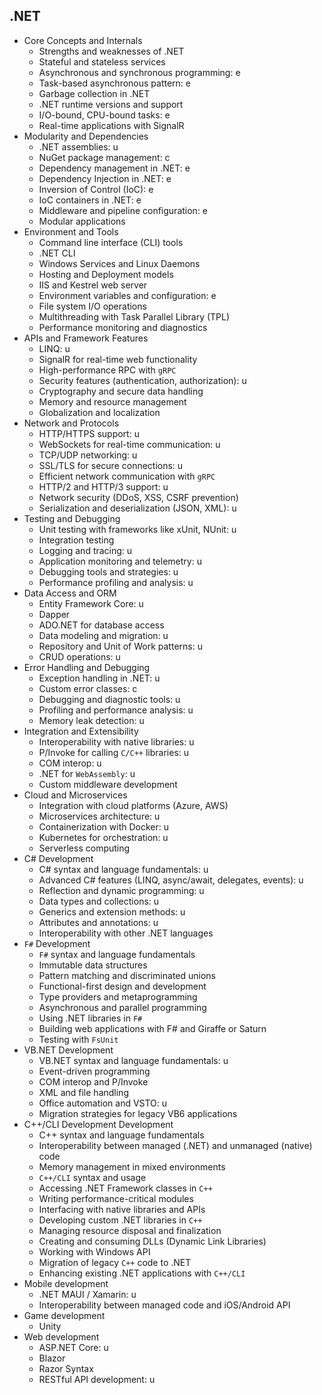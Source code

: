 ## .NET

- Core Concepts and Internals
  - Strengths and weaknesses of .NET
  - Stateful and stateless services
  - Asynchronous and synchronous programming: e
  - Task-based asynchronous pattern: e
  - Garbage collection in .NET
  - .NET runtime versions and support
  - I/O-bound, CPU-bound tasks: e
  - Real-time applications with SignalR
- Modularity and Dependencies
  - .NET assemblies: u
  - NuGet package management: c
  - Dependency management in .NET: e
  - Dependency Injection in .NET: e
  - Inversion of Control (IoC): e
  - IoC containers in .NET: e
  - Middleware and pipeline configuration: e
  - Modular applications
- Environment and Tools
  - Command line interface (CLI) tools
  - .NET CLI
  - Windows Services and Linux Daemons
  - Hosting and Deployment models
  - IIS and Kestrel web server
  - Environment variables and configuration: e
  - File system I/O operations
  - Multithreading with Task Parallel Library (TPL)
  - Performance monitoring and diagnostics
- APIs and Framework Features
  - LINQ: u
  - SignalR for real-time web functionality
  - High-performance RPC with `gRPC`
  - Security features (authentication, authorization): u
  - Cryptography and secure data handling
  - Memory and resource management
  - Globalization and localization
- Network and Protocols
  - HTTP/HTTPS support: u
  - WebSockets for real-time communication: u
  - TCP/UDP networking: u
  - SSL/TLS for secure connections: u
  - Efficient network communication with `gRPC`
  - HTTP/2 and HTTP/3 support: u
  - Network security (DDoS, XSS, CSRF prevention)
  - Serialization and deserialization (JSON, XML): u
- Testing and Debugging
  - Unit testing with frameworks like xUnit, NUnit: u
  - Integration testing
  - Logging and tracing: u
  - Application monitoring and telemetry: u
  - Debugging tools and strategies: u
  - Performance profiling and analysis: u
- Data Access and ORM
  - Entity Framework Core: u
  - Dapper
  - ADO.NET for database access
  - Data modeling and migration: u
  - Repository and Unit of Work patterns: u
  - CRUD operations: u
- Error Handling and Debugging
  - Exception handling in .NET: u
  - Custom error classes: c
  - Debugging and diagnostic tools: u
  - Profiling and performance analysis: u
  - Memory leak detection: u
- Integration and Extensibility
  - Interoperability with native libraries: u
  - P/Invoke for calling `C/C++` libraries: u
  - COM interop: u
  - .NET for `WebAssembly`: u
  - Custom middleware development
- Cloud and Microservices
  - Integration with cloud platforms (Azure, AWS)
  - Microservices architecture: u
  - Containerization with Docker: u
  - Kubernetes for orchestration: u
  - Serverless computing
- C# Development
  - C# syntax and language fundamentals: u
  - Advanced C# features (LINQ, async/await, delegates, events): u
  - Reflection and dynamic programming: u
  - Data types and collections: u
  - Generics and extension methods: u
  - Attributes and annotations: u
  - Interoperability with other .NET languages
- `F#` Development
  - `F#` syntax and language fundamentals
  - Immutable data structures
  - Pattern matching and discriminated unions
  - Functional-first design and development
  - Type providers and metaprogramming
  - Asynchronous and parallel programming
  - Using .NET libraries in `F#`
  - Building web applications with F# and Giraffe or Saturn
  - Testing with `FsUnit`
- VB.NET Development
  - VB.NET syntax and language fundamentals: u
  - Event-driven programming
  - COM interop and P/Invoke
  - XML and file handling
  - Office automation and VSTO: u
  - Migration strategies for legacy VB6 applications
- C++/CLI Development Development
  - C++ syntax and language fundamentals
  - Interoperability between managed (.NET) and unmanaged (native) code
  - Memory management in mixed environments
  - `C++/CLI` syntax and usage
  - Accessing .NET Framework classes in `C++`
  - Writing performance-critical modules
  - Interfacing with native libraries and APIs
  - Developing custom .NET libraries in `C++`
  - Managing resource disposal and finalization
  - Creating and consuming DLLs (Dynamic Link Libraries)
  - Working with Windows API
  - Migration of legacy `C++` code to .NET
  - Enhancing existing .NET applications with `C++/CLI`
- Mobile development
  - .NET MAUI / Xamarin: u
  - Interoperability between managed code and iOS/Android API
- Game development
  - Unity
- Web development
  - ASP.NET Core: u
  - Blazor
  - Razor Syntax
  - RESTful API development: u
